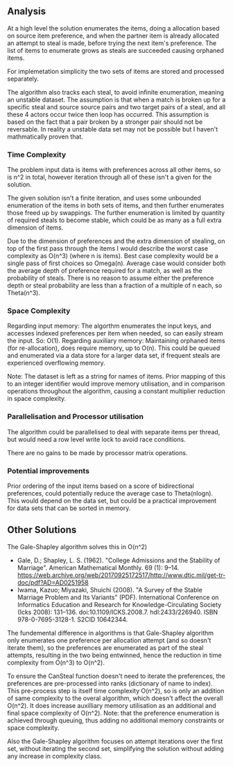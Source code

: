 Analysis
---

At a high level the solution enumerates the items, doing a allocation based on source item preference, 
and when the partner item is already allocated an attempt to steal is made, before trying the next item's 
preference. The list of items to enumerate grows as steals are succeeded causing orphaned items.

For implemetation simplicity the two sets of items are stored and processed separately.

The algorithm also tracks each steal, to avoid infinite enumeration, meaning an unstable dataset. The 
assumption is that when a match is broken up for a specific steal and source source pairs and two target pairs 
of a steal, and all these 4 actors occur twice then loop has occurred. This assumption is based on the fact that
a pair broken by a stronger pair should not be reversable. In reality a unstable data set may not be possible
but I haven't mathmatically proven that.

### Time Complexity

The problem input data is items with preferences across all other items, so is n^2 in total, however iteration 
through all of these isn't a given for the solution.

The given solution isn't a finite iteration, and uses some unbounded enumeration of the items in both sets of items, 
and then further enumerates those freed up by swappings. The further enumeration is limited by quantity of
required steals to become stable, which could be as many as a full extra dimension of items.

Due to the dimension of preferences and the extra dimension of stealing, on top of the first pass through the items I 
would describe the worst case complexity as O(n^3) (where n is items). Best case complexity would be a single pass 
of first choices so Omega(n). Average case would consider both the average depth of preference required for a match, 
as well as the probability of steals. There is no reason to assume either the preference depth or steal probability 
are less than a fraction of a multiple of n each, so Theta(n^3).

### Space Complexity

Regarding input memory: The algorthm enumerates the input keys, and accesses indexed preferences per item when needed, so can easily stream the 
input. So: O(1).
Regarding auxiliary memory: Maintaining orphaned items (for re-allocation), does require memory, up to O(n). This could be queued and enumerated via a data store for
a larger data set, if frequent steals are experienced overflowing memory.

Note: The dataset is left as a string for names of items. Prior mapping of this to an integer identifier would improve memory utilisation, and in comparison operations throughout the algorithm, causing a constant multiplier reduction in space complexity.  

### Parallelisation and Processor utilisation

The algorithm could be parallelised to deal with separate items per thread, but would need a row level write lock to avoid race conditions.

There are no gains to be made by processor matrix operations.

### Potential improvements

Prior ordering of the input items based on a score of bidirectional preferences, could potentially reduce the average case to Theta(nlogn). This would depend on the
data set, but could be a practical improvement for data sets that can be sorted in memory.

Other Solutions
---

The Gale-Shapley algorithm solves this in O(n^2)
- Gale, D.; Shapley, L. S. (1962). "College Admissions and the Stability of Marriage". American Mathematical Monthly. 
69 (1): 9–14. https://web.archive.org/web/20170925172517/http://www.dtic.mil/get-tr-doc/pdf?AD=AD0251958
-  Iwama, Kazuo; Miyazaki, Shuichi (2008). "A Survey of the Stable Marriage Problem and Its Variants" (PDF). 
International Conference on Informatics Education and Research for Knowledge-Circulating Society (Icks 2008): 
131–136. doi:10.1109/ICKS.2008.7. hdl:2433/226940. ISBN 978-0-7695-3128-1. S2CID 10642344.

The fundemental difference in algorithms is that Gale-Shapley algorithm only enumerates one preference per allocation attempt
(and so doesn't iterate them), so the preferences are enumerated as part of the steal attempts, resulting in the two being entwinned, 
hence the reduction in time complexity from O(n^3) to O(n^2). 

To ensure the CanSteal function doesn't need to iterate the preferences, the preferences are pre-processed into ranks (dictionary of name to 
index). This pre-process step is itself time complexity O(n^2), so is only an addition of same complexity to the overal algorithm, which doesn't affect the overall
O(n^2). It does increase auxilliary memory utilisation as an additional and final space complexity of O(n^2).
Note: that the preference enumeration is achieved through queuing, thus adding no additional memory constraints or space complexity.

Also the Gale-Shapley algorithm focuses on attempt iterations over the first set, without iterating the second set, simplifying the 
solution without adding any increase in complexity class.
